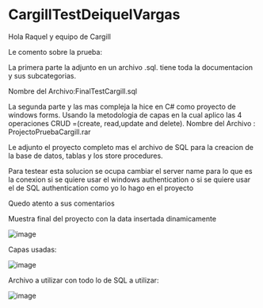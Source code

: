 # CargillTestDeiquelVargas

Hola Raquel y equipo de Cargill

Le comento sobre la prueba:

La primera parte la adjunto en un archivo .sql. tiene toda la documentacion y sus subcategorias.

Nombre del Archivo:FinalTestCargill.sql

La segunda parte y las mas compleja  la hice en C# como proyecto de windows forms. Usando la metodologia de capas en la cual aplico las 4 operaciones CRUD =(create, read,update and delete). Nombre del Archivo : ProjectoPruebaCargill.rar

Le adjunto el proyecto completo mas el archivo de SQL para la creacion de la base de datos, tablas y los store procedures.

Para testear esta solucion se ocupa cambiar el server name para lo que es la conexion si se quiere usar el windows authentication o si se quiere usar el de SQL authentication como yo lo hago en el proyecto


Quedo atento a sus comentarios




Muestra final del proyecto con la data insertada dinamicamente

![image](https://user-images.githubusercontent.com/51924517/138170053-38fc5a2c-7fc3-4923-81f5-3eff0bda330b.png)

Capas usadas:

![image](https://user-images.githubusercontent.com/51924517/138170115-bdd93c45-acc4-44bf-a1f9-a066feb02619.png)

Archivo a utilizar con todo lo de SQL a utilizar:

![image](https://user-images.githubusercontent.com/51924517/138170164-d36ca3ce-7b6b-405b-b69e-7a2e35877e99.png)
